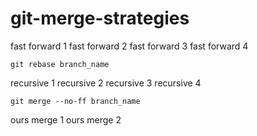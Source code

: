 # git-merge-strategies

fast forward 1
fast forward 2
fast forward 3
fast forward 4
```shell
git rebase branch_name
```

recursive 1
recursive 2
recursive 3
recursive 4
```shell
git merge --no-ff branch_name
```

ours merge 1
ours merge 2
